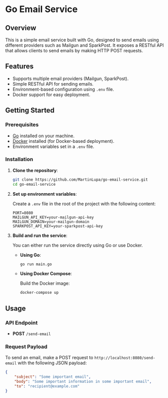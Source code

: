 # Go Email Service

## Overview

This is a simple email service built with Go, designed to send emails using different providers such as Mailgun and SparkPost. It exposes a RESTful API that allows clients to send emails by making HTTP POST requests.

## Features

- Supports multiple email providers (Mailgun, SparkPost).
- Simple RESTful API for sending emails.
- Environment-based configuration using `.env` file.
- Docker support for easy deployment.

## Getting Started

### Prerequisites

- [Go](https://golang.org/dl/) installed on your machine.
- [Docker](https://www.docker.com/) installed (for Docker-based deployment).
- Environment variables set in a `.env` file.

### Installation

1. **Clone the repository**:

    ```bash
    git clone https://github.com/MartinLupa/go-email-service.git
    cd go-email-service
    ```

2. **Set up environment variables**:

    Create a `.env` file in the root of the project with the following content:

    ```env
    PORT=8080
    MAILGUN_API_KEY=your-mailgun-api-key
    MAILGUN_DOMAIN=your-mailgun-domain
    SPARKPOST_API_KEY=your-sparkpost-api-key
    ```

3. **Build and run the service**:

    You can either run the service directly using Go or use Docker.

    - **Using Go**:

      ```bash
      go run main.go
      ```

    - **Using Docker Compose**:

      Build the Docker image:

      ```bash
      docker-compose up
      ```

## Usage

### API Endpoint

- **POST** `/send-email`

### Request Payload

To send an email, make a POST request to `http://localhost:8080/send-email` with the following JSON payload:

```json
{
    "subject": "Some important email",
    "body": "Some important information in some important email",
    "to": "recipient@example.com"
}

